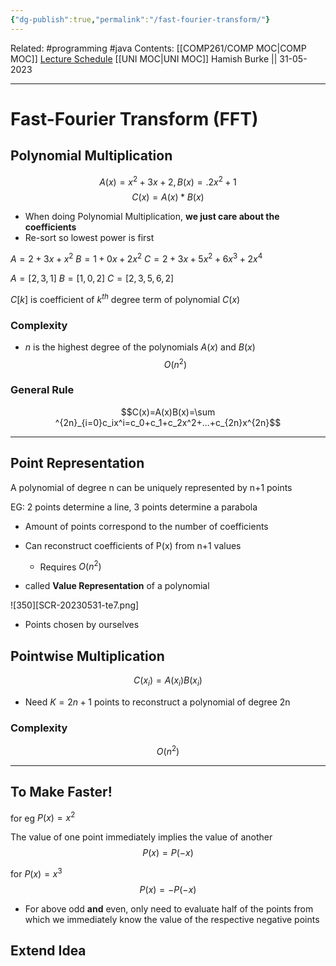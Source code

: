 ```yaml
---
{"dg-publish":true,"permalink":"/fast-fourier-transform/"}
---
```


Related: #programming #java 
Contents: [[COMP261/COMP MOC\|COMP MOC]]
[Lecture Schedule](https://ecs.wgtn.ac.nz/Courses/COMP261_2023T1/LectureSchedule)
[[UNI MOC\|UNI MOC]]
Hamish Burke || 31-05-2023
***

# Fast-Fourier Transform (FFT)

## Polynomial Multiplication

$$A(x) = x^2 + 3x +2,B(x) =. 2x^2+1$$
$$C(x)=A(x)*B(x)$$

- When doing Polynomial Multiplication, **we just care about the coefficients**
- Re-sort so lowest power is first

$A=2+3x+x^2$
$B=1+0x+2x^2$
$C=2+3x+5x^2+6x^3+2x^4$

$A=[2,3,1]$
$B=[1,0,2]$
$C=[2,3,5,6,2]$


$C[k]$ is coefficient of $k^{th}$ degree term of polynomial $C(x)$

### Complexity

- $n$ is the highest degree of the polynomials $A(x)$ and $B(x)$
$$O(n^2)$$

### General Rule

$$C(x)=A(x)B(x)=\sum ^{2n}_{i=0}c_ix^i=c_0+c_1+c_2x^2+...+c_{2n}x^{2n}$$

***

## Point Representation

A polynomial of degree n can be uniquely represented by n+1 points

EG: 2 points determine a line, 3 points determine a parabola


- Amount of points correspond to the number of coefficients

- Can reconstruct coefficients of P(x) from n+1 values
	- Requires $O(n^2)$ 
- called **Value Representation** of a polynomial

![350][SCR-20230531-te7.png]

- Points chosen by ourselves

## Pointwise Multiplication

$$C(x_i)=A(x_i)B(x_i)$$
- Need $K=2n+1$ points to reconstruct a polynomial of degree 2n

### Complexity

$$O(n^2)$$

***

## To Make Faster!

for eg $P(x)=x^2$

The value of one point immediately implies the value of another
$$P(x)=P(-x)$$

for $P(x)=x^3$
$$P(x)=-P(-x)$$

- For above odd **and** even, only need to evaluate half of the points from which we immediately know the value of the respective negative points

## Extend Idea

